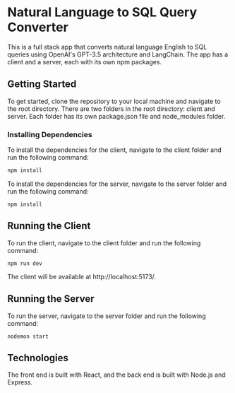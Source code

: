 # Natural Language to SQL Query Converter

This is a full stack app that converts natural language English to SQL queries using OpenAI's GPT-3.5 architecture and LangChain. The app has a client and a server, each with its own npm packages. 

## Getting Started

To get started, clone the repository to your local machine and navigate to the root directory. There are two folders in the root directory: client and server. Each folder has its own package.json file and node_modules folder.

### Installing Dependencies

To install the dependencies for the client, navigate to the client folder and run the following command:

```bash
npm install
```

To install the dependencies for the server, navigate to the server folder and run the following command:

```
npm install
```

## Running the Client

To run the client, navigate to the client folder and run the following command:

```
npm run dev
```

The client will be available at http://localhost:5173/.

## Running the Server

To run the server, navigate to the server folder and run the following command:

```
nodemon start
```

## Technologies

The front end is built with React, and the back end is built with Node.js and Express.



